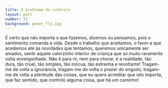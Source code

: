 ```yaml
---
title: O problema do controlo
layout: post
number: 33
background: power_fly.jpg
---
```


É certo que não importa o que fazemos, dizemos ou pensamos, pois o sentimento comanda a vida. Desde o trabalho que aceitamos, o favor a que acedemos até às novidades que tentamos, queremos unicamente ser amados, sentir aquele calorzinho interior de criança que só muito raramente volta envergonhado. Não é para rir, nem para chorar, é a realidade, tão dura, tão cruel, tão simples, tão inócua, tão estranha e revoltante! Tragam-me de volta a ignorância, tragam-me de volta o prazer do engodo, tragam-me de volta a plenitude das coisas, que eu quero acreditar que isto importa, que faz sentido, que controlo alguma coisa, que há um caminho!